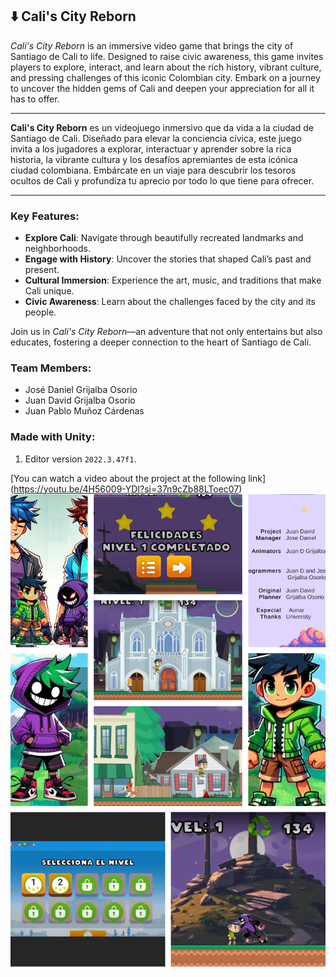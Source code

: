 ## ⬇️  Cali's City Reborn

*Cali's City Reborn* is an immersive video game that brings the city of Santiago de Cali to life. Designed to raise civic awareness, this game invites players to explore, interact, and learn about the rich history, vibrant culture, and pressing challenges of this iconic Colombian city. Embark on a journey to uncover the hidden gems of Cali and deepen your appreciation for all it has to offer.

---

**Cali's City Reborn** es un videojuego inmersivo que da vida a la ciudad de Santiago de Cali. Diseñado para elevar la conciencia cívica, este juego invita a los jugadores a explorar, interactuar y aprender sobre la rica historia, la vibrante cultura y los desafíos apremiantes de esta icónica ciudad colombiana. Embárcate en un viaje para descubrir los tesoros ocultos de Cali y profundiza tu aprecio por todo lo que tiene para ofrecer.

---

### Key Features:

- **Explore Cali**: Navigate through beautifully recreated landmarks and neighborhoods.
- **Engage with History**: Uncover the stories that shaped Cali’s past and present.
- **Cultural Immersion**: Experience the art, music, and traditions that make Cali unique.
- **Civic Awareness**: Learn about the challenges faced by the city and its people.
  
Join us in *Cali's City Reborn*—an adventure that not only entertains but also educates, fostering a deeper connection to the heart of Santiago de Cali.

### Team Members:
- José Daniel Grijalba Osorio
- Juan David Grijalba Osorio
- Juan Pablo Muñoz Cárdenas

### Made with Unity:
1. Editor version `2022.3.47f1`.

[You can watch a video about the project at the following link]
(https://youtu.be/4H56009-YDI?si=37n9cZb88LToec07)
![Imagen del juego](images/scenes_Cali_Renace.png)